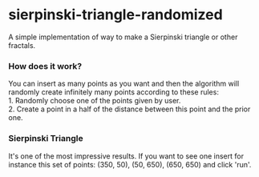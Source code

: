 # sierpinski-triangle-randomized 
A simple implementation of way to make a Sierpinski triangle or other fractals.

<h3>How does it work?</h3>
You can insert as many points as you want and then the algorithm will randomly create infinitely many points according to these rules:<br>
1. Randomly choose one of the points given by user.<br>
2. Create a point in a half of the distance between this point and the prior one.

<h3>Sierpinski Triangle</h3>
It's one of the most impressive results. If you want to see one insert for instance this set of points: (350, 50), (50, 650), (650, 650) and click 'run'.
